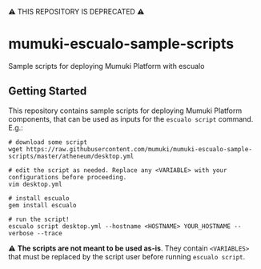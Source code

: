 :warning: THIS REPOSITORY IS DEPRECATED :warning:

# mumuki-escualo-sample-scripts
Sample scripts for deploying Mumuki Platform with escualo

## Getting Started

This repository contains sample scripts for deploying Mumuki Platform components, that can be used as inputs for the `escualo script` command. E.g.:

```
# download some script
wget https://raw.githubusercontent.com/mumuki/mumuki-escualo-sample-scripts/master/atheneum/desktop.yml

# edit the script as needed. Replace any <VARIABLE> with your configurations before proceeding.
vim desktop.yml

# install escualo
gem install escualo

# run the script!
escualo script desktop.yml --hostname <HOSTNAME> YOUR_HOSTNAME --verbose --trace
```

:warning: **The scripts are not meant to be used as-is**. They contain `<VARIABLES>` that must be replaced by the script user before running `escualo script`.
